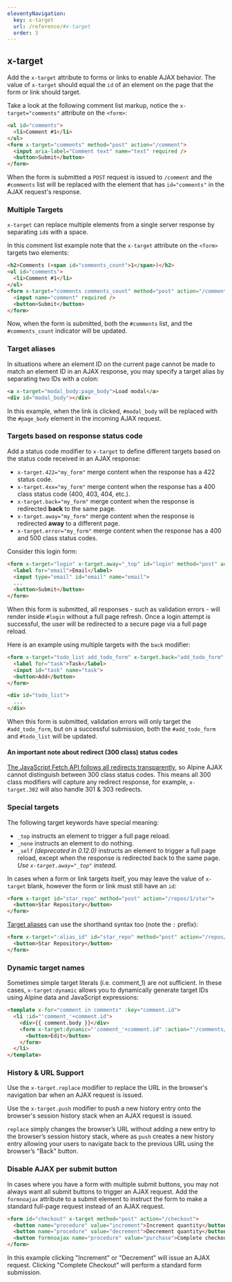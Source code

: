 ```yaml
---
eleventyNavigation:
  key: x-target
  url: /reference/#x-target
  order: 3
---
```


## x-target

Add the `x-target` attribute to forms or links to enable AJAX behavior. The value of `x-target` should equal the `id` of an element on the page that the form or link should target.

Take a look at the following comment list markup, notice the `x-target="comments"` attribute on the `<form>`:

```html
<ul id="comments">
  <li>Comment #1</li>
</ul>
<form x-target="comments" method="post" action="/comment">
  <input aria-label="Comment text" name="text" required />
  <button>Submit</button>
</form>
```

When the form is submitted a `POST` request is issued to `/comment` and the `#comments` list will be replaced with the element that has `id="comments"` in the AJAX request's response.

### Multiple Targets

`x-target` can replace multiple elements from a single server response by separating `id`s with a space.

In this comment list example note that the `x-target` attribute on the `<form>` targets two elements:

```html
<h2>Comments (<span id="comments_count">1</span>)</h2>
<ul id="comments">
  <li>Comment #1</li>
</ul>
<form x-target="comments comments_count" method="post" action="/comment">
  <input name="comment" required />
  <button>Submit</button>
</form>
```

Now, when the form is submitted, both the `#comments` list, and the `#comments_count` indicator will be updated.

### Target aliases

In situations where an element ID on the current page cannot be made to match an element ID in an AJAX response, you may specify a target alias by separating two IDs with a colon:

```html
<a x-target="modal_body:page_body">Load modal</a>
<div id="modal_body"></div>
```

In this example, when the link is clicked, `#modal_body` will be replaced with the `#page_body` element in the incoming AJAX request.

### Targets based on response status code

Add a status code modifier to `x-target` to define different targets based on the status code received in an AJAX response:

* `x-target.422="my_form"` merge content when the response has a 422 status code.
* `x-target.4xx="my_form"` merge content when the response has a 400 class status code (400, 403, 404, etc.).
* `x-target.back="my_form"` merge content when the response is redirected **back** to the same page.
* `x-target.away="my_form"` merge content when the response is redirected **away** to a different page.
* `x-target.error="my_form"` merge content when the response has a 400 and 500 class status codes.

Consider this login form:

```html
<form x-target="login" x-target.away="_top" id="login" method="post" action="/login">
  <label for="email">Email</label>
  <input type="email" id="email" name="email">
  ...
  <button>Submit</button>
</form>
```

When this form is submitted, all responses - such as validation errors - will render inside `#login` without a full page refresh. Once a login attempt is successful, the user will be redirected to a secure page via a full page reload.

Here is an example using multiple targets with the `back` modifier:

```html
<form x-target="todo_list add_todo_form" x-target.back="add_todo_form" id="add_todo_form" method="post" action="/todos">
  <label for="task">Task</label>
  <input id="task" name="task">
  <button>Add</button>
</form>

<div id="todo_list">
  ...
</div>
```

When this form is submitted, validation errors will only target the `#add_todo_form`, but on a successful submission, both the `#add_todo_form` and `#todo_list` will be updated.

#### An important note about redirect (300 class) status codes

[The JavaScript Fetch API follows all redirects transparently](https://blog.jim-nielsen.com/2021/fetch-and-3xx-redirect-status-codes/), so Alpine AJAX cannot distinguish between 300 class status codes. This means all 300 class modifiers will capture any redirect response, for example, `x-target.302` will also handle 301 & 303 redirects.

### Special targets

The following target keywords have special meaning:

* `_top` instructs an element to trigger a full page reload.
* `_none` instructs an element to do nothing.
* `_self` _(deprecated in 0.12.0)_ instructs an element to trigger a full page reload, except when the response is redirected back to the same page.<br>_Use `x-target.away="_top"` instead_.

In cases when a form or link targets itself, you may leave the value of `x-target` blank, however the form or link must still have an `id`:

```html
<form x-target id="star_repo" method="post" action="/repos/1/star">
  <button>Star Repository</button>
</form>
```

[Target aliases](#target-aliases) can use the shorthand syntax too (note the `:` prefix):

```html
<form x-target=":alias_id" id="star_repo" method="post" action="/repos/1/star">
  <button>Star Repository</button>
</form>
```

### Dynamic target names

Sometimes simple target literals (i.e. comment_1) are not sufficient. In these cases, `x-target:dynamic` allows you to dynamically generate target IDs using Alpine data and JavaScript expressions:

```html
<template x-for="comment in comments" :key="comment.id">
  <li :id="'comment_'+comment.id">
    <div>{{ comment.body }}</div>
    <form x-target:dynamic="'comment_'+comment.id" :action="'/comments/'+comment.id" method="post">
      <button>Edit</button>
    </form>
  </li>
</template>
```

### History & URL Support

Use the `x-target.replace` modifier to replace the URL in the browser's navigation bar when an AJAX request is issued.

Use the `x-target.push` modifier to push a new history entry onto the browser's session history stack when an AJAX request is issued.

`replace` simply changes the browser’s URL without adding a new entry to the browser’s session history stack, where as `push` creates a new history entry allowing your users to navigate back to the previous URL using the browser’s "Back" button.

### Disable AJAX per submit button

In cases where you have a form with multiple submit buttons, you may not always want all submit buttons to trigger an AJAX request. Add the `formnoajax` attribute to a submit element to instruct the form to make a standard full-page request instead of an AJAX request.

```html
<form id="checkout" x-target method="post" action="/checkout">
  <button name="procedure" value="increment">Increment quantity</button>
  <button name="procedure" value="decrement">Decrement quantity</button>
  <button formnoajax name="procedure" value="purchase">Complete checkout</button>
</form>
```

In this example clicking "Increment" or "Decrement" will issue an AJAX request. Clicking "Complete Checkout" will perform a standard form submission.
